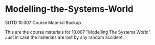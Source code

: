 # Modelling-the-Systems-World
SUTD 10.007 Course Material Backup 

This are the course materials for 10.007 "Modelling The Systems World"
Just in case the materials are lost by any random accident. 
